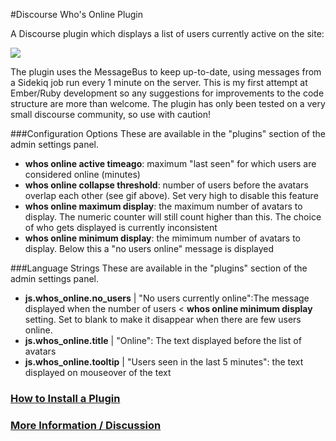#Discourse Who's Online Plugin

A Discourse plugin which displays a list of users currently active on the site:

<img src="https://meta-s3-cdn.global.ssl.fastly.net/original/3X/a/f/af9186cf7b6b694a8e00018fc67bce7f9f4e3660.gif"/>

The plugin uses the MessageBus to keep up-to-date, using messages from a Sidekiq job run every 1 minute on the server. This is my first attempt at Ember/Ruby development so any suggestions for improvements to the code structure are more than welcome. The plugin has only been tested on a very small discourse community, so use with caution!

###Configuration Options
These are available in the "plugins" section of the admin settings panel.

- **whos online active timeago**: maximum "last seen" for which users are considered online (minutes)
- **whos online collapse threshold**: number of users before the avatars overlap each other (see gif above). Set very high to disable this feature
- **whos online maximum display**: the maximum number of avatars to display. The numeric counter will still count higher than this. The choice of who gets displayed is currently inconsistent 
- **whos online minimum display**: the mimimum number of avatars to display. Below this  a "no users online" message is displayed

###Language Strings
These are available in the "plugins" section of the admin settings panel.

- **js.whos_online.no_users** | "No users currently online":The message displayed when the number of users < **whos online minimum display** setting. Set to blank to make it disappear when there are few users online.
- **js.whos_online.title** | "Online": The text displayed before the list of avatars
- **js.whos_online.tooltip** | "Users seen in the last 5 minutes": the text displayed on mouseover of the text

### [How to Install a Plugin](https://meta.discourse.org/t/install-a-plugin/19157)
### [More Information / Discussion](https://meta.discourse.org/t/whos-online-plugin/52345)
